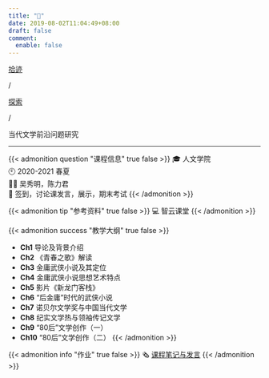 ```yaml
---
title: "🏫"
date: 2019-08-02T11:04:49+08:00
draft: false
comment:
  enable: false
---
```


<div class="nav-tab">
  <a href="../../../cages"><p class="not">拾迹</p></a><p class="not">/</p>
  <a href="../"><p class="not">探索</p></a>
  <p class="now">/</p><p class="now">当代文学前沿问题研究</p>
</div>

---

{{< admonition question "课程信息" true false >}}
🎓 人文学院<br>
🕙 2020-2021 春夏<br>
🧑‍🏫 吴秀明，陈力君<br>
📝 签到，讨论课发言，展示，期末考试
{{< /admonition >}}

{{< admonition tip "参考资料" true false >}}
💻 智云课堂
{{< /admonition >}}

{{< admonition success "教学大纲" true false >}}
- **Ch1** 导论及背景介绍
- **Ch2** 《青春之歌》解读
- **Ch3** 金庸武侠小说及其定位
- **Ch4** 金庸武侠小说思想艺术特点
- **Ch5** 影片《新龙门客栈》
- **Ch6** “后金庸”时代的武侠小说
- **Ch7** 诺贝尔文学奖与中国当代文学
- **Ch8** 纪实文学热与领袖传记文学
- **Ch9** “80后”文学创作（一）
- **Ch10** “80后”文学创作（二）
{{< /admonition >}}

{{< admonition info "作业" true false >}}
🗞️ [课程笔记与发言](../../../wxqy)
{{< /admonition >}}
